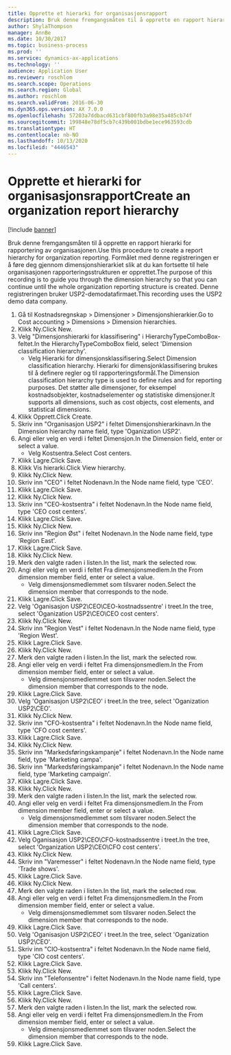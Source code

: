 ```yaml
---
title: Opprette et hierarki for organisasjonsrapport
description: Bruk denne fremgangsmåten til å opprette en rapport hierarki for rapportering av organisasjonen.
author: ShylaThompson
manager: AnnBe
ms.date: 10/30/2017
ms.topic: business-process
ms.prod: ''
ms.service: dynamics-ax-applications
ms.technology: ''
audience: Application User
ms.reviewer: roschlom
ms.search.scope: Operations
ms.search.region: Global
ms.author: roschlom
ms.search.validFrom: 2016-06-30
ms.dyn365.ops.version: AX 7.0.0
ms.openlocfilehash: 57203a7ddbacd631cbf800fb3a98e35a485cb74f
ms.sourcegitcommit: 199848e78df5cb7c439b001bdbe1ece963593cdb
ms.translationtype: HT
ms.contentlocale: nb-NO
ms.lasthandoff: 10/13/2020
ms.locfileid: "4446543"
---
```

# <a name="create-an-organization-report-hierarchy"></a><span data-ttu-id="c57d8-103">Opprette et hierarki for organisasjonsrapport</span><span class="sxs-lookup"><span data-stu-id="c57d8-103">Create an organization report hierarchy</span></span>

[!include [banner](../../includes/banner.md)]

<span data-ttu-id="c57d8-104">Bruk denne fremgangsmåten til å opprette en rapport hierarki for rapportering av organisasjonen.</span><span class="sxs-lookup"><span data-stu-id="c57d8-104">Use this procedure to create a report hierarchy for organization reporting.</span></span> <span data-ttu-id="c57d8-105">Formålet med denne registreringen er å føre deg gjennom dimensjonshierarkiet slik at du kan fortsette til hele organisasjonen rapporteringsstrukturen er opprettet.</span><span class="sxs-lookup"><span data-stu-id="c57d8-105">The purpose of this recording is to guide you through the dimension hierarchy so that you can continue until the whole organization reporting structure is created.</span></span> <span data-ttu-id="c57d8-106">Denne registreringen bruker USP2-demodatafirmaet.</span><span class="sxs-lookup"><span data-stu-id="c57d8-106">This recording uses the USP2 demo data company.</span></span>

1. <span data-ttu-id="c57d8-107">Gå til Kostnadsregnskap > Dimensjoner > Dimensjonshierarkier.</span><span class="sxs-lookup"><span data-stu-id="c57d8-107">Go to Cost accounting > Dimensions > Dimension hierarchies.</span></span>
2. <span data-ttu-id="c57d8-108">Klikk Ny.</span><span class="sxs-lookup"><span data-stu-id="c57d8-108">Click New.</span></span>
3. <span data-ttu-id="c57d8-109">Velg "Dimensjonshierarki for klassifisering" i HierarchyTypeComboBox-feltet.</span><span class="sxs-lookup"><span data-stu-id="c57d8-109">In the HierarchyTypeComboBox field, select 'Dimension classification hierarchy'.</span></span>
    * <span data-ttu-id="c57d8-110">Velg Hierarki for dimensjonsklassifisering.</span><span class="sxs-lookup"><span data-stu-id="c57d8-110">Select Dimension classification hierarchy.</span></span> <span data-ttu-id="c57d8-111">Hierarki for dimensjonklassifisering brukes til å definere regler og til rapporteringsformål.</span><span class="sxs-lookup"><span data-stu-id="c57d8-111">The Dimension classification hierarchy type is used to define rules and for reporting purposes.</span></span> <span data-ttu-id="c57d8-112">Det støtter alle dimensjoner, for eksempel kostnadsobjekter, kostnadselementer og statistiske dimensjoner.</span><span class="sxs-lookup"><span data-stu-id="c57d8-112">It supports all dimensions, such as cost objects, cost elements, and statistical dimensions.</span></span>  
4. <span data-ttu-id="c57d8-113">Klikk Opprett.</span><span class="sxs-lookup"><span data-stu-id="c57d8-113">Click Create.</span></span>
5. <span data-ttu-id="c57d8-114">Skriv inn "Organisasjon USP2" i feltet Dimensjonshierarkinavn.</span><span class="sxs-lookup"><span data-stu-id="c57d8-114">In the Dimension hierarchy name field, type 'Oganization USP2'.</span></span>
6. <span data-ttu-id="c57d8-115">Angi eller velg en verdi i feltet Dimensjon.</span><span class="sxs-lookup"><span data-stu-id="c57d8-115">In the Dimension field, enter or select a value.</span></span>
    * <span data-ttu-id="c57d8-116">Velg Kostsentra.</span><span class="sxs-lookup"><span data-stu-id="c57d8-116">Select Cost centers.</span></span>  
7. <span data-ttu-id="c57d8-117">Klikk Lagre.</span><span class="sxs-lookup"><span data-stu-id="c57d8-117">Click Save.</span></span>
8. <span data-ttu-id="c57d8-118">Klikk Vis hierarki.</span><span class="sxs-lookup"><span data-stu-id="c57d8-118">Click View hierarchy.</span></span>
9. <span data-ttu-id="c57d8-119">Klikk Ny.</span><span class="sxs-lookup"><span data-stu-id="c57d8-119">Click New.</span></span>
10. <span data-ttu-id="c57d8-120">Skriv inn "CEO" i feltet Nodenavn.</span><span class="sxs-lookup"><span data-stu-id="c57d8-120">In the Node name field, type 'CEO'.</span></span>
11. <span data-ttu-id="c57d8-121">Klikk Lagre.</span><span class="sxs-lookup"><span data-stu-id="c57d8-121">Click Save.</span></span>
12. <span data-ttu-id="c57d8-122">Klikk Ny.</span><span class="sxs-lookup"><span data-stu-id="c57d8-122">Click New.</span></span>
13. <span data-ttu-id="c57d8-123">Skriv inn "CEO-kostsentra" i feltet Nodenavn.</span><span class="sxs-lookup"><span data-stu-id="c57d8-123">In the Node name field, type 'CEO cost centers'.</span></span>
14. <span data-ttu-id="c57d8-124">Klikk Lagre.</span><span class="sxs-lookup"><span data-stu-id="c57d8-124">Click Save.</span></span>
15. <span data-ttu-id="c57d8-125">Klikk Ny.</span><span class="sxs-lookup"><span data-stu-id="c57d8-125">Click New.</span></span>
16. <span data-ttu-id="c57d8-126">Skriv inn "Region Øst" i feltet Nodenavn.</span><span class="sxs-lookup"><span data-stu-id="c57d8-126">In the Node name field, type 'Region East'.</span></span>
17. <span data-ttu-id="c57d8-127">Klikk Lagre.</span><span class="sxs-lookup"><span data-stu-id="c57d8-127">Click Save.</span></span>
18. <span data-ttu-id="c57d8-128">Klikk Ny.</span><span class="sxs-lookup"><span data-stu-id="c57d8-128">Click New.</span></span>
19. <span data-ttu-id="c57d8-129">Merk den valgte raden i listen.</span><span class="sxs-lookup"><span data-stu-id="c57d8-129">In the list, mark the selected row.</span></span>
20. <span data-ttu-id="c57d8-130">Angi eller velg en verdi i feltet Fra dimensjonsmedlem.</span><span class="sxs-lookup"><span data-stu-id="c57d8-130">In the From dimension member field, enter or select a value.</span></span>
    * <span data-ttu-id="c57d8-131">Velg dimensjonsmedlemmet som tilsvarer noden.</span><span class="sxs-lookup"><span data-stu-id="c57d8-131">Select the dimension member that corresponds to the node.</span></span>  
21. <span data-ttu-id="c57d8-132">Klikk Lagre.</span><span class="sxs-lookup"><span data-stu-id="c57d8-132">Click Save.</span></span>
22. <span data-ttu-id="c57d8-133">Velg 'Oganisasjon USP2\CEO\CEO-kostnadssentre' i treet.</span><span class="sxs-lookup"><span data-stu-id="c57d8-133">In the tree, select 'Oganization USP2\CEO\CEO cost centers'.</span></span>
23. <span data-ttu-id="c57d8-134">Klikk Ny.</span><span class="sxs-lookup"><span data-stu-id="c57d8-134">Click New.</span></span>
24. <span data-ttu-id="c57d8-135">Skriv inn "Region Vest" i feltet Nodenavn.</span><span class="sxs-lookup"><span data-stu-id="c57d8-135">In the Node name field, type 'Region West'.</span></span>
25. <span data-ttu-id="c57d8-136">Klikk Lagre.</span><span class="sxs-lookup"><span data-stu-id="c57d8-136">Click Save.</span></span>
26. <span data-ttu-id="c57d8-137">Klikk Ny.</span><span class="sxs-lookup"><span data-stu-id="c57d8-137">Click New.</span></span>
27. <span data-ttu-id="c57d8-138">Merk den valgte raden i listen.</span><span class="sxs-lookup"><span data-stu-id="c57d8-138">In the list, mark the selected row.</span></span>
28. <span data-ttu-id="c57d8-139">Angi eller velg en verdi i feltet Fra dimensjonsmedlem.</span><span class="sxs-lookup"><span data-stu-id="c57d8-139">In the From dimension member field, enter or select a value.</span></span>
    * <span data-ttu-id="c57d8-140">Velg dimensjonsmedlemmet som tilsvarer noden.</span><span class="sxs-lookup"><span data-stu-id="c57d8-140">Select the dimension member that corresponds to the node.</span></span>  
29. <span data-ttu-id="c57d8-141">Klikk Lagre.</span><span class="sxs-lookup"><span data-stu-id="c57d8-141">Click Save.</span></span>
30. <span data-ttu-id="c57d8-142">Velg 'Oganisasjon USP2\CEO' i treet.</span><span class="sxs-lookup"><span data-stu-id="c57d8-142">In the tree, select 'Oganization USP2\CEO'.</span></span>
31. <span data-ttu-id="c57d8-143">Klikk Ny.</span><span class="sxs-lookup"><span data-stu-id="c57d8-143">Click New.</span></span>
32. <span data-ttu-id="c57d8-144">Skriv inn "CFO-kostsentra" i feltet Nodenavn.</span><span class="sxs-lookup"><span data-stu-id="c57d8-144">In the Node name field, type 'CFO cost centers'.</span></span>
33. <span data-ttu-id="c57d8-145">Klikk Lagre.</span><span class="sxs-lookup"><span data-stu-id="c57d8-145">Click Save.</span></span>
34. <span data-ttu-id="c57d8-146">Klikk Ny.</span><span class="sxs-lookup"><span data-stu-id="c57d8-146">Click New.</span></span>
35. <span data-ttu-id="c57d8-147">Skriv inn "Markedsføringskampanje" i feltet Nodenavn.</span><span class="sxs-lookup"><span data-stu-id="c57d8-147">In the Node name field, type 'Marketing campa'.</span></span>
36. <span data-ttu-id="c57d8-148">Skriv inn "Markedsføringskampanje" i feltet Nodenavn.</span><span class="sxs-lookup"><span data-stu-id="c57d8-148">In the Node name field, type 'Marketing campaign'.</span></span>
37. <span data-ttu-id="c57d8-149">Klikk Lagre.</span><span class="sxs-lookup"><span data-stu-id="c57d8-149">Click Save.</span></span>
38. <span data-ttu-id="c57d8-150">Klikk Ny.</span><span class="sxs-lookup"><span data-stu-id="c57d8-150">Click New.</span></span>
39. <span data-ttu-id="c57d8-151">Merk den valgte raden i listen.</span><span class="sxs-lookup"><span data-stu-id="c57d8-151">In the list, mark the selected row.</span></span>
40. <span data-ttu-id="c57d8-152">Angi eller velg en verdi i feltet Fra dimensjonsmedlem.</span><span class="sxs-lookup"><span data-stu-id="c57d8-152">In the From dimension member field, enter or select a value.</span></span>
    * <span data-ttu-id="c57d8-153">Velg dimensjonsmedlemmet som tilsvarer noden.</span><span class="sxs-lookup"><span data-stu-id="c57d8-153">Select the dimension member that corresponds to the node.</span></span>  
41. <span data-ttu-id="c57d8-154">Klikk Lagre.</span><span class="sxs-lookup"><span data-stu-id="c57d8-154">Click Save.</span></span>
42. <span data-ttu-id="c57d8-155">Velg Oganisasjon USP2\CEO\CFO-kostnadssentre i treet.</span><span class="sxs-lookup"><span data-stu-id="c57d8-155">In the tree, select 'Organization USP2\CEO\CFO cost centers'.</span></span>
43. <span data-ttu-id="c57d8-156">Klikk Ny.</span><span class="sxs-lookup"><span data-stu-id="c57d8-156">Click New.</span></span>
44. <span data-ttu-id="c57d8-157">Skriv inn "Varemesser" i feltet Nodenavn.</span><span class="sxs-lookup"><span data-stu-id="c57d8-157">In the Node name field, type 'Trade shows'.</span></span>
45. <span data-ttu-id="c57d8-158">Klikk Lagre.</span><span class="sxs-lookup"><span data-stu-id="c57d8-158">Click Save.</span></span>
46. <span data-ttu-id="c57d8-159">Klikk Ny.</span><span class="sxs-lookup"><span data-stu-id="c57d8-159">Click New.</span></span>
47. <span data-ttu-id="c57d8-160">Merk den valgte raden i listen.</span><span class="sxs-lookup"><span data-stu-id="c57d8-160">In the list, mark the selected row.</span></span>
48. <span data-ttu-id="c57d8-161">Angi eller velg en verdi i feltet Fra dimensjonsmedlem.</span><span class="sxs-lookup"><span data-stu-id="c57d8-161">In the From dimension member field, enter or select a value.</span></span>
    * <span data-ttu-id="c57d8-162">Velg dimensjonsmedlemmet som tilsvarer noden.</span><span class="sxs-lookup"><span data-stu-id="c57d8-162">Select the dimension member that corresponds to the node.</span></span>  
49. <span data-ttu-id="c57d8-163">Klikk Lagre.</span><span class="sxs-lookup"><span data-stu-id="c57d8-163">Click Save.</span></span>
50. <span data-ttu-id="c57d8-164">Velg 'Oganisasjon USP2\CEO' i treet.</span><span class="sxs-lookup"><span data-stu-id="c57d8-164">In the tree, select 'Oganization USP2\CEO'.</span></span>
51. <span data-ttu-id="c57d8-165">Skriv inn "CIO-kostsentra" i feltet Nodenavn.</span><span class="sxs-lookup"><span data-stu-id="c57d8-165">In the Node name field, type 'CIO cost centers'.</span></span>
52. <span data-ttu-id="c57d8-166">Klikk Lagre.</span><span class="sxs-lookup"><span data-stu-id="c57d8-166">Click Save.</span></span>
53. <span data-ttu-id="c57d8-167">Klikk Ny.</span><span class="sxs-lookup"><span data-stu-id="c57d8-167">Click New.</span></span>
54. <span data-ttu-id="c57d8-168">Skriv inn "Telefonsentre" i feltet Nodenavn.</span><span class="sxs-lookup"><span data-stu-id="c57d8-168">In the Node name field, type 'Call centers'.</span></span>
55. <span data-ttu-id="c57d8-169">Klikk Lagre.</span><span class="sxs-lookup"><span data-stu-id="c57d8-169">Click Save.</span></span>
56. <span data-ttu-id="c57d8-170">Klikk Ny.</span><span class="sxs-lookup"><span data-stu-id="c57d8-170">Click New.</span></span>
57. <span data-ttu-id="c57d8-171">Merk den valgte raden i listen.</span><span class="sxs-lookup"><span data-stu-id="c57d8-171">In the list, mark the selected row.</span></span>
58. <span data-ttu-id="c57d8-172">Angi eller velg en verdi i feltet Fra dimensjonsmedlem.</span><span class="sxs-lookup"><span data-stu-id="c57d8-172">In the From dimension member field, enter or select a value.</span></span>
    * <span data-ttu-id="c57d8-173">Velg dimensjonsmedlemmet som tilsvarer noden.</span><span class="sxs-lookup"><span data-stu-id="c57d8-173">Select the dimension member that corresponds to the node.</span></span>  
59. <span data-ttu-id="c57d8-174">Klikk Lagre.</span><span class="sxs-lookup"><span data-stu-id="c57d8-174">Click Save.</span></span>

